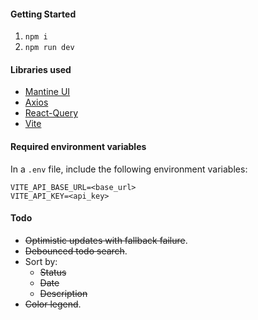 #### Getting Started
1. `npm i`
2. `npm run dev`

#### Libraries used
 - [Mantine UI](https://mantine.dev/)
 - [Axios](https://axios-http.com/docs/intro)
 - [React-Query](https://tanstack.com/query/latest/docs/framework/react/overview)
 - [Vite](https://vite.dev/)

#### Required environment variables
In a `.env` file, include the following environment variables:
```
VITE_API_BASE_URL=<base_url>
VITE_API_KEY=<api_key>
```

#### Todo
- ~~Optimistic updates with fallback failure~~.
- ~~Debounced todo search~~.
- Sort by:
	- ~~Status~~
	- ~~Date~~
	- ~~Description~~
- ~~Color legend~~.
